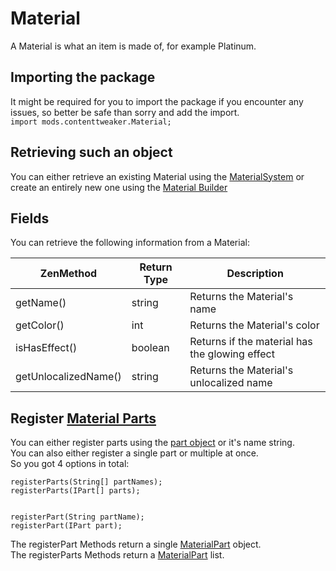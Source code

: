 # Material

A Material is what an item is made of, for example Platinum.

## Importing the package
It might be required for you to import the package if you encounter any issues, so better be safe than sorry and add the import.  
`import mods.contenttweaker.Material;` 

## Retrieving such an object
You can either retrieve an existing Material using the [MaterialSystem](/Mods/ContentTweaker/Materials/MaterialSystem/) or create an entirely new one using the [Material Builder](/Mods/ContentTweaker/Materials/Materials/Material_Builder/)

## Fields
You can retrieve the following information from a Material:

| ZenMethod            | Return Type | Description                                    |
|----------------------|-------------|------------------------------------------------|
| getName()            | string      | Returns the Material's name                    |
| getColor()           | int         | Returns the Material's color                   |
| isHasEffect()        | boolean     | Returns if the material has the glowing effect |
| getUnlocalizedName() | string      | Returns the Material's unlocalized name        |

## Register [Material Parts](/Mods/ContentTweaker/Materials/Materials/MaterialPart/)

You can either register parts using the [part object](/Mods/ContentTweaker/Materials/Parts/Part/) or it's name string.  
You can also either register a single part or multiple at once.  
So you got 4 options in total:
```zenscript
registerParts(String[] partNames);
registerParts(IPart[] parts);


registerPart(String partName);
registerPart(IPart part);
```

The registerPart Methods return a single [MaterialPart](/Mods/ContentTweaker/Materials/Materials/MaterialPart/) object.  
The registerParts Methods return a [MaterialPart](/Mods/ContentTweaker/Materials/Materials/MaterialPart/) list.